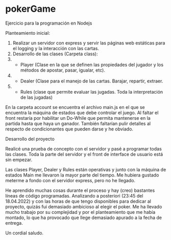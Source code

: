 # pokerGame
Ejercicio para la programación en Nodejs

Planteamiento inicial:

1) Realizar un servidor con express y servir las páginas web estáticas para el logging y la interacción con las cartas.
2) Desarrollo de las clases (Carpeta class):
3)  * Player (Clase en la que se definen las propiedades del jugador y los métodos de apostar, pasar, igualar, etc).
4)  * Dealer (Clase para el manejo de las cartas. Barajar, repartir, extraer.
5)  * Rules (clase que permite evaluar las jugadas. Toda la interpretación de las jugadas)

En la carpeta account se encuentra el archivo main.js en el que se encuentra la máquina de estados que debe controlar el juego. Al faltar el front restaría por habilitar un Do-While que permita mantenerse en la partida hasta que haya un ganador. También faltarían pulir detalles al respecto de condicionantes que pueden darse y he obviado.

Desarrollo del proyecto

Realicé una prueba de concepto con el servidor y pasé a programar todas las clases. Toda la parte del servidor y el front de interface de usuario está sin empezar.

Las clases Player, Dealer y Rules están operativas y junto con la máquina de estados Main me llevaron la mayor parte del tiempo. Me hubiera gustado meterme a fondo con el servidor express, pero no he llegado.

He aprendido muchas cosas durante el proceso y hay (creo) bastantes líneas de código programadas. Analizando a posteriori (23:45 del 18.04.2022) y con las horas de que tengo disponibles para dedicar al proyecto, quizás fui demasiado ambicioso al elegir el poker. Me ha llevado mucho trabajo por su complejidad y por el planteamiento que me había montado, lo que ha provocado que llege demasiado apurado a la fecha de entrega.

Un cordial saludo.
